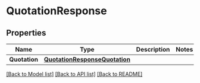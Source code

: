 # QuotationResponse

## Properties

Name | Type | Description | Notes
------------ | ------------- | ------------- | -------------
**Quotation** | [**QuotationResponseQuotation**](quotationResponse_quotation.md) |  | 

[[Back to Model list]](../README.md#documentation-for-models) [[Back to API list]](../README.md#documentation-for-api-endpoints) [[Back to README]](../README.md)


